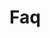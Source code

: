 <!-- Space: AnsibleRoleAuthorization -->
<!-- Parent: Project -->
<!-- Title: Project Faq -->

<!-- Label: Faq -->
<!-- Include: docs/disclaimer.md -->
<!-- Include: ac:toc -->

# Faq
